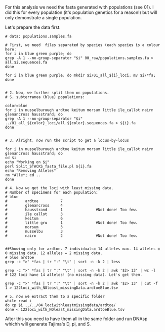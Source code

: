 For this analysis we need the fasta generated with populations (see 01). I did this for every population (it's population genetics for a reason!) but will only demonstrate a single population.

Let's prepare the data first.
```
# data: populations.samples.fa

# First, we need  files separated by species (each species is a colour here:
for i in blue green purple; do
grep -A 1 --no-group-separator "$i" 00_raw/populations.samples.fa > all.$i.sequences.fa
done

for i in blue green purple; do mkdir $i/01_all_${i}_loci; mv $i/*fa; done


# 2. Now, we further split them on populations.
# S. subterranea (blue) populations:

color=blue
for i in musselburough ardtoe keitum morsum little ile_callot nairn glenancross hausstrand; do
grep -A 1 --no-group-separator "$i" ../01_all_${color}_loci/all.${color}.sequences.fa > ${i}.fa
done


# 3. Alright, now run the script to get a locus-by-locus

for i in musselburough ardtoe keitum morsum little ile_callot nairn glenancross hausstrand; do
cd $i
echo "Working on $i"
perl Split_STACKS_fasta_file.pl ${i}.fa
echo "Removing Alleles"
rm *Alle*; cd ..
done

# 4. Now we get the loci with least missing data.
# Number of specimens for each population:
# blue
#        ardtoe          7
#        glenancross     4
#        hausstrand      1               #Not done! Too few.
#        ile callot      3
#        keitum          6
#        little gru      1               #Not done! Too few.
#        morsum          3
#        musselbu        3
#        nairn           2               #Not done! Too few.


##Showing only for ardtoe. 7 individuals= 14 alleles max. 14 alleles = 0 missing data. 12 alleles = 2 missing data.
# blue ardtoe
grep -c ">" *fas | tr ":" "\t" | sort -n -k 2 | less

grep -c ">" *fas | tr ":" "\t" | sort -n -k 2 | awk '$2> 13' | wc -l
# 122 loci have 14 alleles! (no missing data). Let's get them.

grep -c ">" *fas | tr ":" "\t" | sort -n -k 2 | awk '$2> 13' | cut -f 1 > 122loci_with_NOleast_missingData.ardtoeBlue.tsv

# 5. now we extract them to a specific folder
while read i
do cp $i ../../04_lociwithleastmissingdata/ardtoe/
done < 122loci_with_NOleast_missingData.ardtoeBlue.tsv

```

After this you need to have them all in the same folder and run DNAsp whichh will generate Tajima's D, pi, and S.
